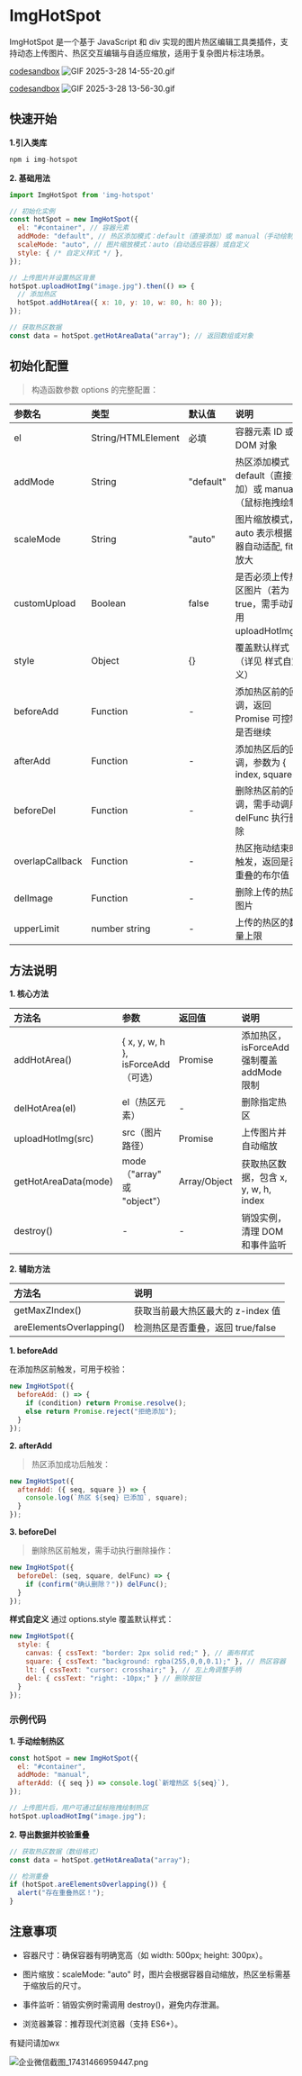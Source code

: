# ImgHotSpot

ImgHotSpot 是一个基于 JavaScript 和 div 实现的图片热区编辑工具类插件，支持动态上传图片、热区交互编辑与自适应缩放，适用于复杂图片标注场景。




[codesandbox](https://codesandbox.io/p/sandbox/image-hotspot-tu-pian-re-qu-lkczjc)
![GIF 2025-3-28 14-55-20.gif](https://p6-juejin.byteimg.com/tos-cn-i-k3u1fbpfcp/9039eaa8f3b34bab88cbd8a0bd93e670~tplv-k3u1fbpfcp-watermark.image?)


[codesandbox](https://codesandbox.io/p/sandbox/qx8n4t)
![GIF 2025-3-28 13-56-30.gif](https://p3-juejin.byteimg.com/tos-cn-i-k3u1fbpfcp/0af482617a2d46258fd69247b8ffdd36~tplv-k3u1fbpfcp-watermark.image?)

## 快速开始

 **1.引入类库**

```js
npm i img-hotspot
```


**2. 基础用法**

```js
import ImgHotSpot from 'img-hotspot'

// 初始化实例
const hotSpot = new ImgHotSpot({
  el: "#container", // 容器元素
  addMode: "default", // 热区添加模式：default（直接添加）或 manual（手动绘制）
  scaleMode: "auto", // 图片缩放模式：auto（自动适应容器）或自定义
  style: { /* 自定义样式 */ },
});

// 上传图片并设置热区背景
hotSpot.uploadHotImg("image.jpg").then(() => {
  // 添加热区
  hotSpot.addHotArea({ x: 10, y: 10, w: 80, h: 80 });
});

// 获取热区数据
const data = hotSpot.getHotAreaData("array"); // 返回数组或对象
```

## 初始化配置

>构造函数参数 options 的完整配置：

|参数名	|类型	|默认值	|说明|
| :-------- | :-------------- | :------- | :------- |
|el	|String/HTMLElement	|必填	|容器元素 ID 或 DOM 对象|
|addMode|	String|	"default"|	热区添加模式：default（直接添加）或 manual（鼠标拖拽绘制）|
|scaleMode|	String	|"auto"|	图片缩放模式，auto 表示根据容器自动适配, fit 放大 |
|customUpload|	Boolean|false	|是否必须上传热区图片（若为 true，需手动调用 uploadHotImg）|
|style|	Object|	{}	|覆盖默认样式（详见 样式自定义）|
|beforeAdd|	Function|	-	|添加热区前的回调，返回 Promise 可控制是否继续|
|afterAdd|	Function|	-	|添加热区后的回调，参数为 { index, square }|
|beforeDel|	Function|	-	|删除热区前的回调，需手动调用 delFunc 执行删除|
|overlapCallback|	Function|	-	|热区拖动结束时触发，返回是否重叠的布尔值|
|delImage|	Function|	-	|删除上传的热区图片|
|upperLimit|	number string|	-	|上传的热区的数量上限|

## 方法说明

**1. 核心方法**

|方法名|	参数|	返回值|	说明|
| :-------- | :-------------- | :------- | :------- |
|addHotArea()|	{ x, y, w, h }, isForceAdd（可选）|	Promise|	添加热区，isForceAdd 强制覆盖 addMode 限制|
|delHotArea(el)|	el（热区元素）|	-	|删除指定热区|
|uploadHotImg(src)|	src（图片路径）|	Promise	|上传图片并自动缩放|
|getHotAreaData(mode)|	mode（"array" 或 "object"）|	Array/Object|	获取热区数据，包含 x, y, w, h, index|
|destroy()	|-	|-|	销毁实例，清理 DOM 和事件监听|

**2. 辅助方法**

|方法名|	说明|
| :-------- | :-------------- |
|getMaxZIndex()|	获取当前最大热区最大的 z-index 值|
|areElementsOverlapping()|	检测热区是否重叠，返回 true/false|

**1. beforeAdd**

在添加热区前触发，可用于校验：

```js
new ImgHotSpot({
  beforeAdd: () => {
    if (condition) return Promise.resolve();
    else return Promise.reject("拒绝添加");
  }
});
```
**2. afterAdd**

> 热区添加成功后触发：

```js
new ImgHotSpot({
  afterAdd: ({ seq, square }) => {
    console.log(`热区 ${seq} 已添加`, square);
  }
});
```

**3. beforeDel**

>删除热区前触发，需手动执行删除操作：

```js
new ImgHotSpot({
  beforeDel: (seq, square, delFunc) => {
    if (confirm("确认删除？")) delFunc();
  }
});
```

**样式自定义**
通过 options.style 覆盖默认样式：

```js
new ImgHotSpot({
  style: {
    canvas: { cssText: "border: 2px solid red;" }, // 画布样式
    square: { cssText: "background: rgba(255,0,0,0.1);" }, // 热区容器
    lt: { cssText: "cursor: crosshair;" }, // 左上角调整手柄
    del: { cssText: "right: -10px;" } // 删除按钮
  }
});
```

### 示例代码

**1. 手动绘制热区**

```js
const hotSpot = new ImgHotSpot({
  el: "#container",
  addMode: "manual",
  afterAdd: ({ seq }) => console.log(`新增热区 ${seq}`),
});

// 上传图片后，用户可通过鼠标拖拽绘制热区
hotSpot.uploadHotImg("image.jpg");
```
**2. 导出数据并校验重叠**

```js
// 获取热区数据（数组格式）
const data = hotSpot.getHotAreaData("array");

// 检测重叠
if (hotSpot.areElementsOverlapping()) {
  alert("存在重叠热区！");
}
```

## 注意事项
+ 容器尺寸：确保容器有明确宽高（如 width: 500px; height: 300px）。

+ 图片缩放：scaleMode: "auto" 时，图片会根据容器自动缩放，热区坐标需基于缩放后的尺寸。

+ 事件监听：销毁实例时需调用 destroy()，避免内存泄漏。

+ 浏览器兼容：推荐现代浏览器（支持 ES6+）。

有疑问请加wx

![企业微信截图_17431466959447.png](https://p9-juejin.byteimg.com/tos-cn-i-k3u1fbpfcp/04b23ef0b326474582e274fd073db8d4~tplv-k3u1fbpfcp-watermark.image?)
